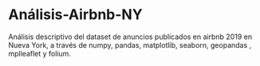 # Análisis-Airbnb-NY

Análisis descriptivo del dataset de anuncios publicados en airbnb 2019 en Nueva York, a través de numpy, pandas, matplotlib, seaborn, geopandas , mplleaflet y folium.

